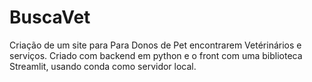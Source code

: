 # BuscaVet
Criação de um site para Para Donos de Pet encontrarem Vetérinários e serviços.
Criado com backend em python e o front com uma biblioteca Streamlit, usando conda como servidor local.
